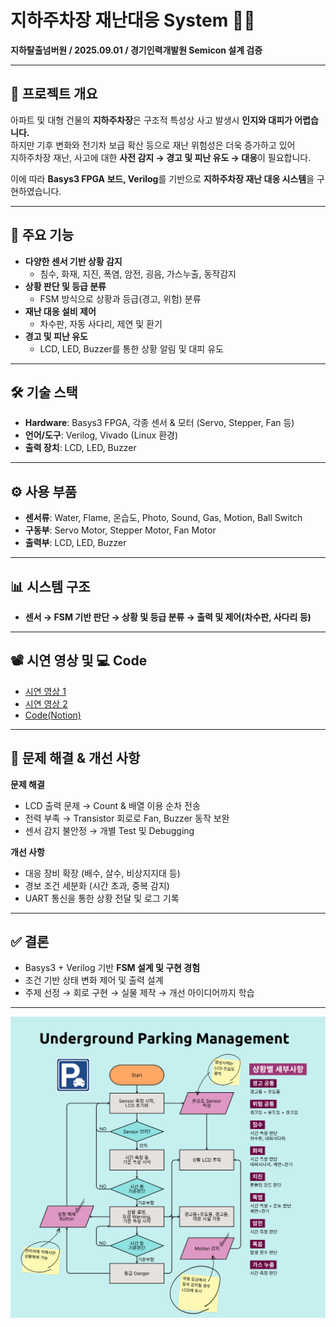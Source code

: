 # 지하주차장 재난대응 System 🚗🔥

**지하탈출넘버원 / 2025.09.01 / 경기인력개발원 Semicon 설계 검증**

---

## 📌 프로젝트 개요

아파트 및 대형 건물의 **지하주차장**은 구조적 특성상 사고 발생시 **인지와 대피가 어렵습니다.**\
하지만 기후 변화와 전기차 보급 확산 등으로 재난 위험성은 더욱 증가하고 있어\
지하주차장 재난, 사고에 대한 **사전 감지 → 경고 및 피난 유도 → 대응**이 필요합니다.

이에 따라 **Basys3 FPGA 보드, Verilog**를 기반으로 **지하주차장 재난 대응 시스템**을 구현하였습니다.

---

## 🎯 주요 기능

-   **다양한 센서 기반 상황 감지**
    -   침수, 화재, 지진, 폭염, 암전, 굉음, 가스누출, 동작감지
-   **상황 판단 및 등급 분류**
    -   FSM 방식으로 상황과 등급(경고, 위험) 분류
-   **재난 대응 설비 제어**
    -   차수판, 자동 사다리, 제연 및 환기
-   **경고 및 피난 유도**
    -   LCD, LED, Buzzer를 통한 상황 알림 및 대피 유도

---

## 🛠 기술 스택

-   **Hardware**: Basys3 FPGA, 각종 센서 & 모터 (Servo, Stepper, Fan 등)
-   **언어/도구**: Verilog, Vivado (Linux 환경)
-   **출력 장치**: LCD, LED, Buzzer

---

## ⚙️ 사용 부품

-   **센서류**: Water, Flame, 온습도, Photo, Sound, Gas, Motion, Ball Switch
-   **구동부**: Servo Motor, Stepper Motor, Fan Motor
-   **출력부**: LCD, LED, Buzzer

---

## 📊 시스템 구조

-   **센서 → FSM 기반 판단 → 상황 및 등급 분류 → 출력 및 제어(차수판, 사다리 등)**

---

## 📽 시연 영상 및 💻 Code

-   [시연 영상 1](https://youtu.be/Tw248NSMQMI?si=36S2efTuJ7Tr04_r)
-   [시연 영상 2](https://youtu.be/YJAre8ZWxm8?si=r-h7S7e3ir5AUFSH)
-   [Code(Notion)](https://junaru.notion.site/System-Code-25c571106f87805fb0c0c3ad1cbd0c68?source=copy_link)

---

## 🚧 문제 해결 & 개선 사항

**문제 해결**
- LCD 출력 문제 → Count & 배열 이용 순차 전송
- 전력 부족 → Transistor 회로로 Fan, Buzzer 동작 보완
- 센서 감지 불안정 → 개별 Test 및 Debugging

**개선 사항**
- 대응 장비 확장 (배수, 살수, 비상지지대 등)
- 경보 조건 세분화 (시간 초과, 중복 감지)
- UART 통신을 통한 상황 전달 및 로그 기록

---

## ✅ 결론

-   Basys3 + Verilog 기반 **FSM 설계 및 구현 경험**
-   조건 기반 상태 변화 제어 및 출력 설계
-   주제 선정 → 회로 구현 → 실물 제작 → 개선 아이디어까지 학습

---

![Flow Chart](UParkingManage_FlowChart.png)
